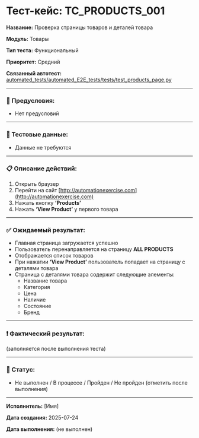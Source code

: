 # Тест-кейс: TC_PRODUCTS_001

**Название:** Проверка страницы товаров и деталей товара

**Модуль:** Товары

**Тип теста:** Функциональный

**Приоритет:** Средний

**Связанный автотест:** [automated_tests/automated_E2E_tests/tests/test_products_page.py](/automated_tests/automated_E2E_tests/tests/test_products_page.py)

---

### 🔧 Предусловия:
- Нет предусловий  

---

### 🧪 Тестовые данные:
- Данные не требуются

---

### 📋 Описание действий:

1. Открыть браузер  
2. Перейти на сайт [http://automationexercise.com](http://automationexercise.com)  
3. Нажать кнопку **‘Products’**  
4. Нажать **‘View Product’** у первого товара  

---

### ✅ Ожидаемый результат:
- Главная страница загружается успешно  
- Пользователь перенаправляется на страницу **ALL PRODUCTS**  
- Отображается список товаров  
- При нажатии **‘View Product’** пользователь попадает на страницу с деталями товара  
- Страница с деталями товара содержит следующие элементы:  
   - Название товара  
   - Категория  
   - Цена  
   - Наличие  
   - Состояние  
   - Бренд  

---

### ❗ Фактический результат:
(заполняется после выполнения теста)

---

### 📌 Статус:
- Не выполнен / В процессе / Пройден / Не пройден (отметить после выполнения)

---

**Исполнитель:** [Имя]

**Дата создания:** 2025-07-24

**Дата выполнения:** (не выполнен)
